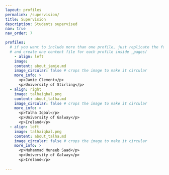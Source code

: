 ```yaml
---
layout: profiles
permalink: /supervision/
title: Supervision
description: Students supervised
nav: true
nav_order: 7

profiles:
  # if you want to include more than one profile, just replicate the following block
  # and create one content file for each profile inside _pages/
    - align: left
    image: 
    content: about_jamie.md
    image_circular: false # crops the image to make it circular
    more_info: >
      <p>Jamie Clement</p>
      <p>University of Stirling</p>
  - align: right
    image: talhaiqbal.png
    content: about_talha.md
    image_circular: false # crops the image to make it circular
    more_info: >
      <p>Talha Iqbal</p>
      <p>University of Galway</p>
      <p>Ireland</p>
  - align: left
    image: talhaiqbal.png
    content: about_talha.md
    image_circular: false # crops the image to make it circular
    more_info: >
      <p>Muhammad Muneeb Saad</p>
      <p>University of Galway</p>
      <p>Ireland</p>
      
---
```

